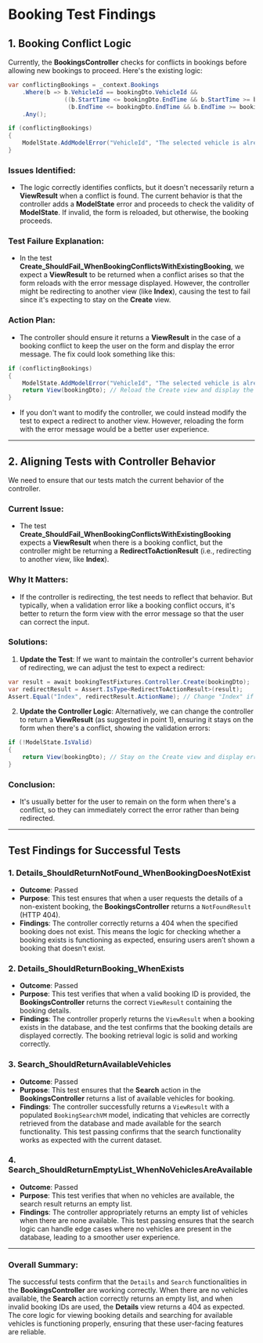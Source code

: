 # Booking Test Findings

## 1. Booking Conflict Logic

Currently, the **BookingsController** checks for conflicts in bookings before allowing new bookings to proceed. Here's the existing logic:

```csharp
var conflictingBookings = _context.Bookings
    .Where(b => b.VehicleId == bookingDto.VehicleId &&
                ((b.StartTime <= bookingDto.EndTime && b.StartTime >= bookingDto.StartTime) ||
                 (b.EndTime <= bookingDto.EndTime && b.EndTime >= bookingDto.StartTime)))
    .Any();

if (conflictingBookings)
{
    ModelState.AddModelError("VehicleId", "The selected vehicle is already booked during this time range.");
}
```

### Issues Identified:
- The logic correctly identifies conflicts, but it doesn't necessarily return a **ViewResult** when a conflict is found. The current behavior is that the controller adds a **ModelState** error and proceeds to check the validity of **ModelState**. If invalid, the form is reloaded, but otherwise, the booking proceeds.

### Test Failure Explanation:
- In the test **Create_ShouldFail_WhenBookingConflictsWithExistingBooking**, we expect a **ViewResult** to be returned when a conflict arises so that the form reloads with the error message displayed. However, the controller might be redirecting to another view (like **Index**), causing the test to fail since it's expecting to stay on the **Create** view.

### Action Plan:
- The controller should ensure it returns a **ViewResult** in the case of a booking conflict to keep the user on the form and display the error message. The fix could look something like this:

```csharp
if (conflictingBookings)
{
    ModelState.AddModelError("VehicleId", "The selected vehicle is already booked during this time range.");
    return View(bookingDto); // Reload the Create view and display the error
}
```

- If you don't want to modify the controller, we could instead modify the test to expect a redirect to another view. However, reloading the form with the error message would be a better user experience.

---

## 2. Aligning Tests with Controller Behavior

We need to ensure that our tests match the current behavior of the controller.

### Current Issue:
- The test **Create_ShouldFail_WhenBookingConflictsWithExistingBooking** expects a **ViewResult** when there is a booking conflict, but the controller might be returning a **RedirectToActionResult** (i.e., redirecting to another view, like **Index**).

### Why It Matters:
- If the controller is redirecting, the test needs to reflect that behavior. But typically, when a validation error like a booking conflict occurs, it's better to return the form view with the error message so that the user can correct the input.

### Solutions:
1. **Update the Test**: If we want to maintain the controller's current behavior of redirecting, we can adjust the test to expect a redirect:

```csharp
var result = await bookingTestFixtures.Controller.Create(bookingDto);
var redirectResult = Assert.IsType<RedirectToActionResult>(result);
Assert.Equal("Index", redirectResult.ActionName); // Change "Index" if redirecting elsewhere
```

2. **Update the Controller Logic**: Alternatively, we can change the controller to return a **ViewResult** (as suggested in point 1), ensuring it stays on the form when there's a conflict, showing the validation errors:

```csharp
if (!ModelState.IsValid)
{
    return View(bookingDto); // Stay on the Create view and display errors
}
```

### Conclusion:
- It's usually better for the user to remain on the form when there's a conflict, so they can immediately correct the error rather than being redirected.

---

## Test Findings for Successful Tests

### 1. **Details_ShouldReturnNotFound_WhenBookingDoesNotExist**
- **Outcome**: Passed
- **Purpose**: This test ensures that when a user requests the details of a non-existent booking, the **BookingsController** returns a `NotFoundResult` (HTTP 404).
- **Findings**: The controller correctly returns a 404 when the specified booking does not exist. This means the logic for checking whether a booking exists is functioning as expected, ensuring users aren’t shown a booking that doesn't exist.

### 2. **Details_ShouldReturnBooking_WhenExists**
- **Outcome**: Passed
- **Purpose**: This test verifies that when a valid booking ID is provided, the **BookingsController** returns the correct `ViewResult` containing the booking details.
- **Findings**: The controller properly returns the `ViewResult` when a booking exists in the database, and the test confirms that the booking details are displayed correctly. The booking retrieval logic is solid and working correctly.

### 3. **Search_ShouldReturnAvailableVehicles**
- **Outcome**: Passed
- **Purpose**: This test ensures that the **Search** action in the **BookingsController** returns a list of available vehicles for booking.
- **Findings**: The controller successfully returns a `ViewResult` with a populated `BookingSearchVM` model, indicating that vehicles are correctly retrieved from the database and made available for the search functionality. This test passing confirms that the search functionality works as expected with the current dataset.

### 4. **Search_ShouldReturnEmptyList_WhenNoVehiclesAreAvailable**
- **Outcome**: Passed
- **Purpose**: This test verifies that when no vehicles are available, the search result returns an empty list.
- **Findings**: The controller appropriately returns an empty list of vehicles when there are none available. This test passing ensures that the search logic can handle edge cases where no vehicles are present in the database, leading to a smoother user experience.

---

### Overall Summary:
The successful tests confirm that the `Details` and `Search` functionalities in the **BookingsController** are working correctly. When there are no vehicles available, the **Search** action correctly returns an empty list, and when invalid booking IDs are used, the **Details** view returns a 404 as expected. The core logic for viewing booking details and searching for available vehicles is functioning properly, ensuring that these user-facing features are reliable.
